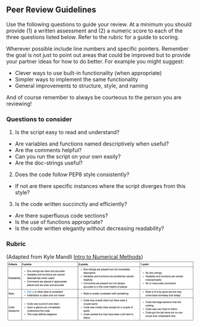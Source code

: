 ## Peer Review Guidelines
Use the following questions to guide your review. At a minimum you should provide (1) a written assessment and (2) a numeric score to each of the three questions listed below. Refer to the rubric for a guide to scoring. 

Wherever possible include line numbers and specific pointers. Remember the goal is not just to point out areas that could be improved but to provide your partner ideas for how to do better. For example you might suggest:
- Clever ways to use built-in functionality (when appropriate)
- Simpler ways to implement the same functionality
- General improvements to structure, style, and naming

And of course remember to always be courteous to the person you are reviewing!

### Questions to consider
1. Is the script easy to read and understand?
 - Are variables and functions named descriptively when useful?
 - Are the comments helpful?
 - Can you run the script on your own easily?
 - Are the doc-strings useful?

2. Does the code follow PEP8 style consistently?
 - If not are there specific instances where the script diverges from this style?

3. Is the code written succinctly and efficiently?
 - Are there superfluous code sections?
 - Is the use of functions appropriate?
 - Is the code written elegantly without decreasing readability?

### Rubric
(Adapted from Kyle Mandli [Intro to Numerical Methods](https://github.com/mandli/intro-numerical-methods))
![](assets/code_review_rubric-ff0ecab3.png)
